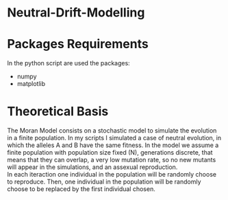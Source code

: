 # Neutral-Drift-Modelling
 # Packages Requirements
  In the python script are used the packages:
  - numpy 
  - matplotlib
  # Theoretical Basis
  The Moran Model consists on a stochastic model to simulate the evolution in a finite population. In my scripts I simulated a case of neutral evolution, in which the alleles A and B have the same fitness. In the model we assume a finite population with population size fixed (N), generations discrete, that means that they can overlap, a very low mutation rate, so no new mutants will appear in the simulations, and an assexual reproduction.\
  In each iteraction one individual in the population will be randomly choose to reproduce. Then, one individual in the population will be randomly choose to be replaced by the first individual chosen. 
  
  
